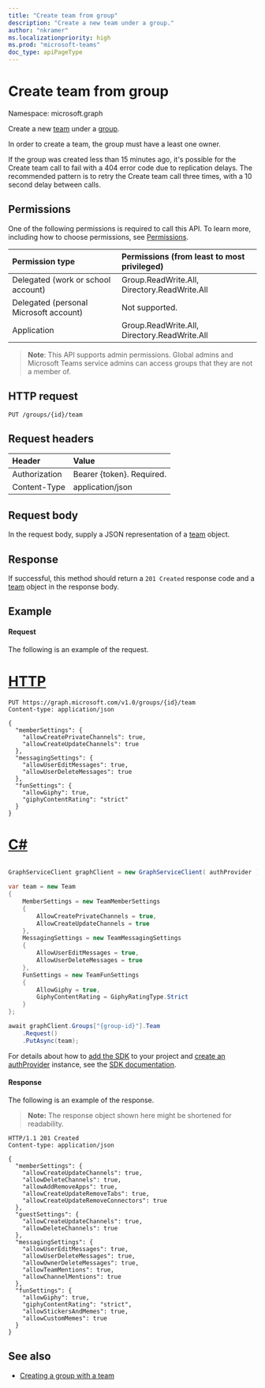 ```yaml
---
title: "Create team from group"
description: "Create a new team under a group."
author: "nkramer"
ms.localizationpriority: high
ms.prod: "microsoft-teams"
doc_type: apiPageType
---
```


# Create team from group

Namespace: microsoft.graph



Create a new [team](../resources/team.md) under a [group](../resources/group.md).

In order to create a team, the group must have a least one owner.

If the group was created less than 15 minutes ago, it's possible for the Create team call to fail with a 404 error code due to replication delays. 
The recommended pattern is to retry the Create team call three times, with a 10 second delay between calls.

## Permissions

One of the following permissions is required to call this API. To learn more, including how to choose permissions, see [Permissions](/graph/permissions-reference).

|Permission type      | Permissions (from least to most privileged)              |
|:--------------------|:---------------------------------------------------------|
|Delegated (work or school account) | Group.ReadWrite.All, Directory.ReadWrite.All |
|Delegated (personal Microsoft account) | Not supported.    |
|Application | Group.ReadWrite.All, Directory.ReadWrite.All |

> **Note**: This API supports admin permissions. Global admins and Microsoft Teams service admins can access groups that they are not a member of.

## HTTP request

<!-- { "blockType": "ignored" } -->

```http
PUT /groups/{id}/team
```

## Request headers

| Header       | Value |
|:---------------|:--------|
| Authorization  | Bearer {token}. Required.  |
| Content-Type  | application/json  |

## Request body

In the request body, supply a JSON representation of a [team](../resources/team.md) object.

## Response

If successful, this method should return a `201 Created` response code and a [team](../resources/team.md) object in the response body.

## Example

#### Request

The following is an example of the request.

# [HTTP](#tab/http)
<!-- {
  "blockType": "request",
  "name": "create_team"
}-->
```http
PUT https://graph.microsoft.com/v1.0/groups/{id}/team
Content-type: application/json

{  
  "memberSettings": {
    "allowCreatePrivateChannels": true,
    "allowCreateUpdateChannels": true
  },
  "messagingSettings": {
    "allowUserEditMessages": true,
    "allowUserDeleteMessages": true
  },
  "funSettings": {
    "allowGiphy": true,
    "giphyContentRating": "strict"
  }
}
```

# [C#](#tab/csharp)

```csharp

GraphServiceClient graphClient = new GraphServiceClient( authProvider );

var team = new Team
{
	MemberSettings = new TeamMemberSettings
	{
		AllowCreatePrivateChannels = true,
		AllowCreateUpdateChannels = true
	},
	MessagingSettings = new TeamMessagingSettings
	{
		AllowUserEditMessages = true,
		AllowUserDeleteMessages = true
	},
	FunSettings = new TeamFunSettings
	{
		AllowGiphy = true,
		GiphyContentRating = GiphyRatingType.Strict
	}
};

await graphClient.Groups["{group-id}"].Team
	.Request()
	.PutAsync(team);

```


 For details about how to [add the SDK](/graph/sdks/sdk-installation) to your project and [create an authProvider](/graph/sdks/choose-authentication-providers) instance, see the [SDK documentation](/graph/sdks/sdks-overview).

#### Response

The following is an example of the response. 

>**Note:** The response object shown here might be shortened for readability.
<!-- {
  "blockType": "response",
  "truncated": true,
  "@odata.type": "microsoft.graph.team"
} -->

```http
HTTP/1.1 201 Created
Content-type: application/json

{
  "memberSettings": {
    "allowCreateUpdateChannels": true,
    "allowDeleteChannels": true,
    "allowAddRemoveApps": true,
    "allowCreateUpdateRemoveTabs": true,
    "allowCreateUpdateRemoveConnectors": true    
  },
  "guestSettings": {
    "allowCreateUpdateChannels": true,
    "allowDeleteChannels": true 
  },
  "messagingSettings": {
    "allowUserEditMessages": true,
    "allowUserDeleteMessages": true,
    "allowOwnerDeleteMessages": true,
    "allowTeamMentions": true,
    "allowChannelMentions": true    
  },
  "funSettings": {
    "allowGiphy": true,
    "giphyContentRating": "strict",
    "allowStickersAndMemes": true,
    "allowCustomMemes": true
  }
}
```

<!-- uuid: 8fcb5dbc-d5aa-4681-8e31-b001d5168d79
2015-10-25 14:57:30 UTC -->
<!-- {
  "type": "#page.annotation",
  "description": "Create Team",
  "keywords": "",
  "section": "documentation",
  "tocPath": ""
}-->

## See also

- [Creating a group with a team](/graph/teams-create-group-and-team)

